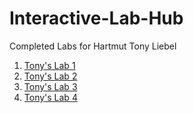 # Interactive-Lab-Hub

Completed Labs for Hartmut Tony Liebel

1. [Tony's Lab 1](https://github.com/tonyliebel/IDD-Fa18-Lab1/blob/master/README.md)
2. [Tony's Lab 2](https://github.com/tonyliebel/IDD-Fa19-Lab2/blob/master/README.md)
3. [Tony's Lab 3](https://github.com/tonyliebel/IDD-Fa19-Lab3/blob/master/README.md)
4. [Tony's Lab 4](https://github.com/tonyliebel/IDD-Fa19-Lab4)

